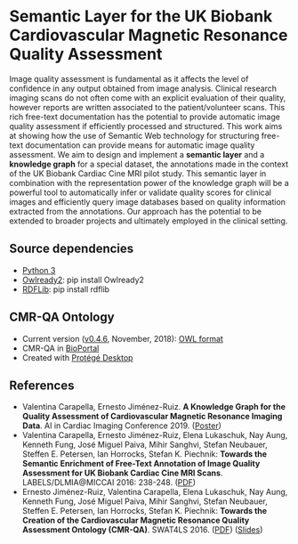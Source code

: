 # Semantic Layer for the UK Biobank Cardiovascular Magnetic Resonance Quality Assessment

Image quality assessment is fundamental as it affects the level of confidence in any output obtained from image analysis. 
Clinical research imaging scans  do  not  often  come  with  an  explicit  evaluation  of  their  quality,  however
reports are written associated to the patient/volunteer scans. This rich free-text documentation has the potential to 
provide automatic image quality assessment if efficiently processed and structured. This work aims at showing how the use
of Semantic Web technology for structuring free-text documentation can provide
means for automatic image quality assessment. We aim to design and implement
a **semantic layer** and a **knowledge graph** for a special dataset, the annotations made in the context of the
UK Biobank Cardiac Cine MRI pilot study. This semantic layer in combination with the representation power of the knowledge graph will be a powerful tool to automatically infer or validate quality scores for clinical images and
efficiently query image databases based on quality information extracted from the
annotations. Our approach has the potential to be extended to broader projects and ultimately employed in the clinical setting.

## Source dependencies
- [Python 3](https://www.python.org/)
- [Owlready2](https://pypi.org/project/Owlready2/): pip install Owlready2
- [RDFLib](https://rdflib.readthedocs.io/en/stable/gettingstarted.html): pip install rdflib

## CMR-QA Ontology
- Current version ([v0.4.6](https://github.com/ernestojimenezruiz/CMR-QA-Semantic-Layer/blob/master/ontology/CMR-QA.owl), November, 2018): [OWL format](https://raw.githubusercontent.com/ernestojimenezruiz/CMR-QA-Semantic-Layer/master/ontology/CMR-QA.owl) 
- CMR-QA in [BioPortal](http://purl.bioontology.org/ontology/CMR-QA)
- Created with [Protégé Desktop](https://protege.stanford.edu/)

## References

- Valentina Carapella, Ernesto Jiménez-Ruiz. **A Knowledge Graph for the Quality Assessment of Cardiovascular Magnetic Resonance Imaging Data**. AI in Cardiac Imaging Conference 2019. ([Poster](https://github.com/ernestojimenezruiz/CMR-QA-Semantic-Layer/blob/master/AI_Cardiac_Imaging_poster_2019.pdf))
- Valentina Carapella, Ernesto Jiménez-Ruiz, Elena Lukaschuk, Nay Aung, Kenneth Fung, José Miguel Paiva, Mihir Sanghvi, Stefan Neubauer, Steffen E. Petersen, Ian Horrocks, Stefan K. Piechnik:
**Towards the Semantic Enrichment of Free-Text Annotation of Image Quality Assessment for UK Biobank Cardiac Cine MRI Scans**. 
LABELS/DLMIA@MICCAI 2016: 238-248. ([PDF](https://www.cs.ox.ac.uk/files/8298/ukbb-labels-2016_id7.pdf))
- Ernesto Jiménez-Ruiz, Valentina Carapella, Elena Lukaschuk, Nay Aung, Kenneth Fung, José Miguel Paiva, Mihir Sanghvi, Stefan Neubauer, Steffen E. Petersen, Ian Horrocks, Stefan K. Piechnik:
**Towards the Creation of the Cardiovascular Magnetic Resonance Quality Assessment Ontology (CMR-QA)**. SWAT4LS 2016. ([PDF](http://ceur-ws.org/Vol-1795/paper22.pdf)) ([Slides](https://www.slideshare.net/ernestojimenezruiz/towards-the-creation-of-the-cardiovascular-magnetic-resonance-quality-assessment-ontology-cmrqa))
